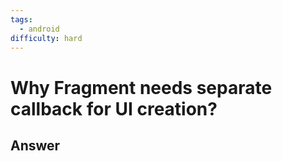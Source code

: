 ```yaml
---
tags:
  - android
difficulty: hard
---
```


# Why Fragment needs separate callback for UI creation?

## Answer

